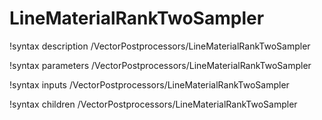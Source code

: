 <!-- MOOSE Documentation Stub: Remove this when content is added. -->

# LineMaterialRankTwoSampler
!syntax description /VectorPostprocessors/LineMaterialRankTwoSampler

!syntax parameters /VectorPostprocessors/LineMaterialRankTwoSampler

!syntax inputs /VectorPostprocessors/LineMaterialRankTwoSampler

!syntax children /VectorPostprocessors/LineMaterialRankTwoSampler
